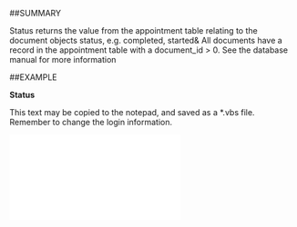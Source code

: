 

##SUMMARY

Status returns the value from the appointment table relating to the document objects status, e.g. completed, started& All documents have a record in the appointment table with a document_id &gt; 0. See the database manual for more information


##EXAMPLE

**Status**

This text may be copied to the notepad, and saved as a *.vbs file. Remember to change the login information.

![](../../Examples/vbs/SODocument.Status.vbs.txt)





